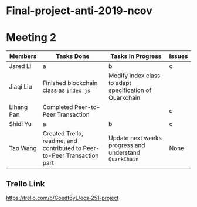 # Final-project-anti-2019-ncov

# Meeting 2
 Members | Tasks Done | Tasks In Progress | Issues
-------|---------- | ------------------ | ----------------
Jared Li | a  | b | c
Jiaqi Liu | Finished blockchain class as `index.js` | Modify index class to adapt specification of Quarkchain
Lihang Pan | Completed Peer-to-Peer Transaction |  | c
Shidi Yu | a | b | c
Tao Wang | Created Trello, readme, and contributed to Peer-to-Peer Transaction part | Update next weeks progress and understand `QuarkChain` | None














## Trello Link

https://trello.com/b/Goedf6yL/ecs-251-project
